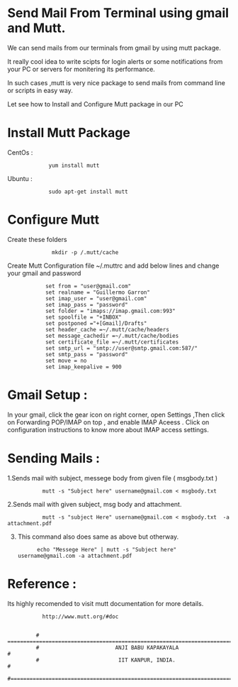  # Send Mail From Terminal  using gmail and Mutt.
   
We can send mails from our terminals from gmail by using mutt package. 

It really cool idea to write scipts for login alerts  or some notifications from your PC or
servers for monitering its performance.

In such cases ,mutt is very nice package to send mails from command line or scripts in easy way.

Let see how to Install and Configure Mutt package in our PC

# Install Mutt Package

CentOs   : 

                 yum install mutt             
Ubuntu   :  

                 sudo apt-get install mutt

# Configure Mutt

Create these folders

                  mkdir -p /.mutt/cache
                  
Create Mutt Configuration file ~/.muttrc and add below lines and change your gmail and password 

                set from = "user@gmail.com"
                set realname = "Guillermo Garron"
                set imap_user = "user@gmail.com"
                set imap_pass = "password"
                set folder = "imaps://imap.gmail.com:993"
                set spoolfile = "+INBOX"
                set postponed ="+[Gmail]/Drafts"
                set header_cache =~/.mutt/cache/headers
                set message_cachedir =~/.mutt/cache/bodies
                set certificate_file =~/.mutt/certificates
                set smtp_url = "smtp://user@smtp.gmail.com:587/"
                set smtp_pass = "password"
                set move = no 
                set imap_keepalive = 900
  
# Gmail Setup : 

In your gmail, click the gear icon on right corner, open Settings ,Then click on Forwarding POP/IMAP on top , and enable IMAP Aceess . Click on configuration instructions to know more about IMAP access settings.

# Sending Mails :
  
  1.Sends mail with subject, messege body from given file ( msgbody.txt )
               
               mutt -s "Subject here" username@gmail.com < msgbody.txt
  
  2.Sends mail with given subject, msg body and attachment.
  
               mutt -s "subject Here" username@gmail.com < msgbody.txt  -a  attachment.pdf
   
  3. This command also does same as above but otherway.
               
               echo "Messege Here" | mutt -s "Subject here" username@gmail.com -a attachment.pdf
   
# Reference : 
   
   Its highly recomended to visit mutt documentation for more details.
   
               http://www.mutt.org/#doc
               
               
             # =========================================================================#
             #                        ANJI BABU KAPAKAYALA                              #
             #                         IIT KANPUR, INDIA.                               #
             #==========================================================================#






